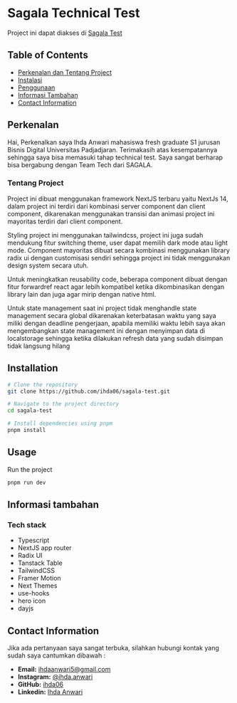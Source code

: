 # Sagala Technical Test

Project ini dapat diakses di [Sagala Test](https://sagala-test.vercel.app/)

## Table of Contents

- [Perkenalan dan Tentang Project](#Perkenalan)
- [Instalasi](#installation)
- [Penggunaan](#usage)
- [Informasi Tambahan](#informasi-tambahan)
- [Contact Information](#contact-information)

## Perkenalan

Hai, Perkenalkan saya Ihda Anwari mahasiswa fresh graduate S1 jurusan Bisnis Digital Universitas Padjadjaran. Terimakasih atas kesempatannya sehingga saya bisa memasuki tahap technical test. Saya sangat berharap bisa bergabung dengan Team Tech dari SAGALA.

### Tentang Project

Project ini dibuat menggunakan framework NextJS terbaru yaitu NextJs 14, dalam project ini terdiri dari kombinasi server component dan client component, dikarenakan menggunakan transisi dan animasi project ini mayoritas terdiri dari client component.

Styling project ini menggunakan tailwindcss, project ini juga sudah mendukung fitur switching theme, user dapat memilih dark mode atau light mode. Component mayoritas dibuat secara kombinasi menggunakan library radix ui dengan customisasi sendiri sehingga project ini tidak menggunakan design system secara utuh.

Untuk meningkatkan reusability code, beberapa component dibuat dengan fitur forwardref react agar lebih kompatibel ketika dikombinasikan dengan library lain dan juga agar mirip dengan native html.

Untuk state management saat ini project tidak menghandle state management secara global dikarenakan keterbatasan waktu yang saya miliki dengan deadline pengerjaan, apabila memiliki waktu lebih saya akan mengembangkan state management ini dengan menyimpan data di localstorage sehingga ketika dilakukan refresh data yang sudah disimpan tidak langsung hilang

## Installation

```bash
# Clone the repository
git clone https://github.com/ihda06/sagala-test.git

# Navigate to the project directory
cd sagala-test

# Install dependencies using pnpm
pnpm install

```

## Usage

Run the project

```bash
pnpm run dev
```

## Informasi tambahan

### Tech stack

- Typescript
- NextJS app router
- Radix UI
- Tanstack Table
- TailwindCSS
- Framer Motion
- Next Themes
- use-hooks
- hero icon
- dayjs

## Contact Information

Jika ada pertanyaan saya sangat terbuka, silahkan hubungi kontak yang sudah saya cantumkan dibawah :

- **Email:** [ihdaanwari5@gmail.com](mailto:ihdaanwari5@gmail.com)
- **Instagram:** [@ihda.anwari](https://instagram.com/ihda.anwari)
- **GitHub:** [ihda06](https://github.com/ihda06)
- **Linkedin:** [Ihda Anwari](https://www.linkedin.com/in/ihda-anwari/)

